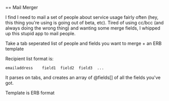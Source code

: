 == Mail Merger

I find I need to mail a set of people about service usage fairly often (hey, this thing you're using is going out of beta, etc).  Tired of using cc/bcc (and always doing the wrong thing) and wanting some merge fields, I whipped up this stupid app to mail people.

Take a tab seperated list of people and fields you want to merge + an ERB template

Recipient list format is:
    
    emailaddress	field1	field2	field3	...

It parses on tabs, and creates an array of @fields[] of all the fields you've got.

Template is ERB format
